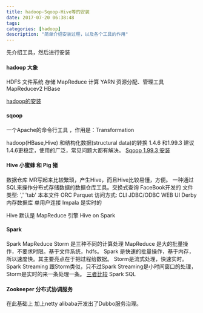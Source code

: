 ```yaml
---
title: hadoop-Sqoop-Hive等的安装
date: 2017-07-20 06:38:48
tags:   
categories: [hadoop]
description: "简单介绍安装过程，以及各个工具的作用"
---
```


先介绍工具，然后进行安装
#### hadoop 大象

HDFS 文件系统 存储
MapReduce     计算
YARN 资源分配、管理工具MapReducev2
HBase

[hadoop的安装](https://muxiaobai.github.io/2017/07/19/Linux-%E4%B8%8B%E7%9A%84java%E5%AE%89%E8%A3%85%E3%80%81%E5%8F%98%E6%9B%B4%E4%BB%A5%E5%8F%8A%E5%8D%87%E7%BA%A7%E9%97%AE%E9%A2%98/)


#### sqoop

一个Apache的命令行工具 ，作用是：Transformation

hadoop(HBase,Hive) 和结构化数据(structural data)的转换
1.4.6 和1.99.3 建议1.4.6更稳定，使用的广泛，常见问题大都有解决。
[Sqoop 1.99.3 安装](http://houshangxiao.iteye.com/blog/2070057)

#### Hive 小蜜蜂 和 Pig 猪
数据仓库
MR写起来比较繁琐，产生Hive，而且Hive比较易懂，方便。
一种通过SQL来操作分布式存储数据的数据仓库工具。交换式查询
FaceBook开发的 
文件类型: ',' 'tab' 本本文件  ORC  Parquet
访问方式: CLI JDBC/ODBC WEB UI  Derby 内存数据库 单用户连接
Impala 是实时的

Hive 默认是 MapReduce 引擎
Hive on Spark

#### Spark

Spark MapReduce Storm 是三种不同的计算处理
MapReduce 是大的批量操作，不要求时限。基于文件系统，hdfs。
Spark 是快速的批量操作，基于内存，所以速度快。其主要亮点在于把过程给数据。
Storm是流式处理，快速实时。
Spark Streaming 跟Storm类似，只不过Spark Streaming是小时间窗口的处理，Storm是实时的来一条处理一条。
[三者比较](http://blog.csdn.net/wangfei8348/article/details/52924723)
Spark SQL


#### Zookeeper 分布式协调服务

在此基础上 加上netty alibaba开发出了Dubbo服务治理。










